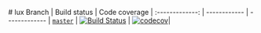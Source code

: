 ﻿﻿# lux
 Branch          | Build status | Code coverage |
:-------------: | ------------ | ------------- |
[`master`](https://github.com/lhamowski/lux/tree/master) | [![Build Status](https://github.com/lhamowski/lux/actions/workflows/ci.yml/badge.svg)](https://github.com/lhamowski/lux/actions/workflows/ci.yml?query=branch%3Amaster) | [![codecov](https://img.shields.io/codecov/c/github/lhamowski/lux/master?token=RGqKKHDNZG&style=flat&logo=codecov)](https://codecov.io/gh/lhamowski/lux)|
